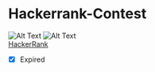 # Hackerrank-Contest
![Alt Text](https://img.shields.io/badge/Python-3.7.4-red)
![Alt Text](https://img.shields.io/badge/Java-12.0.2-blue)<br/>
[HackerRank](https://www.hackerrank.com/contests/gcfl3/challenges) <br/> 
- [x] Expired
